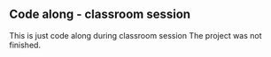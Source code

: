 ## Code along - classroom session

This is just code along during classroom session
The project was not finished.